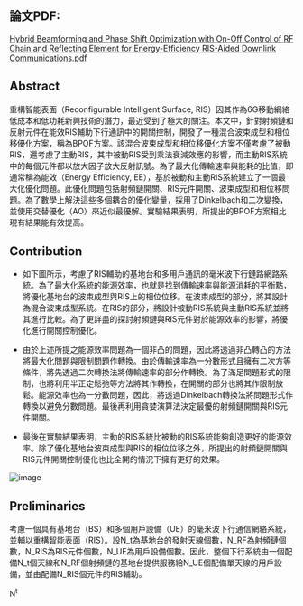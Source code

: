 ## 論文PDF:
[Hybrid Beamforming and Phase Shift Optimization with On-Off Control of RF Chain and Reflecting Element for Energy-Efficiency RIS-Aided Downlink Communications.pdf](https://github.com/user-attachments/files/19175201/Hybrid.Beamforming.and.Phase.Shift.Optimization.with.On-Off.Control.of.RF.Chain.and.Reflecting.Element.for.Energy-Efficiency.RIS-Aided.Downlink.Communications.pdf)

## Abstract
重構智能表面（Reconfigurable Intelligent Surface, RIS）因其作為6G移動網絡低成本和低功耗新興技術的潛力，最近受到了極大的關注。本文中，針對射頻鏈和反射元件在能效RIS輔助下行通訊中的開關控制，開發了一種混合波束成型和相位移優化方案，稱為BPOF方案。該混合波束成型和相位移優化方案不僅考慮了被動RIS，還考慮了主動RIS，其中被動RIS受到乘法衰減效應的影響，而主動RIS系統中的每個元件都以放大因子放大反射訊號。為了最大化傳輸速率與能耗的比值，即通常稱為能效（Energy Efficiency, EE），基於被動和主動RIS系統建立了一個最大化優化問題。此優化問題包括射頻鏈開關、RIS元件開關、波束成型和相位移問題。為了數學上解決這些多個耦合的優化變量，採用了Dinkelbach和二次變換，並使用交替優化（AO）來近似最優解。實驗結果表明，所提出的BPOF方案相比現有結果能有效提高。

## Contribution
- 如下圖所示，考慮了RIS輔助的基地台和多用戶通訊的毫米波下行鏈路網路系統。為了最大化系統的能源效率，也就是找到傳輸速率與能源消耗的平衡點，將優化基地台的波束成型與RIS上的相位位移。在波束成型的部分，將其設計為混合波束成型系統。在RIS的部分，將設計被動RIS系統與主動RIS系統並將其進行比較。為了更詳盡的探討射頻鏈與RIS元件對於能源效率的影響，將優化進行開關控制優化。

- 由於上述所提之能源效率問題為一個非凸的問題，因此將透過非凸轉凸的方法將最大化問題與限制問題作轉換。由於傳輸速率為一分數形式且擁有二次方等條件，將先透過二次轉換法將傳輸速率的部分作轉換。為了滿足問題形式的限制，也將利用半正定鬆弛等方法將其作轉換，在開關的部分也將其作限制放鬆。能源效率也為一分數問題，因此，將透過Dinkelbach轉換法將問題形式作轉換以避免分數問題。最後再利用貪婪演算法決定最優的射頻鏈開關與RIS元件開關。

- 最後在實驗結果表明，主動的RIS系統比被動的RIS系統能夠創造更好的能源效率。除了優化基地台波束成型與RIS的相位位移之外，所提出的射頻鏈開關與RIS元件開關控制優化也比全開的情況下擁有更好的效果。

![image](https://github.com/user-attachments/assets/f3c7c8ec-4fd2-45cc-8877-1830a13367a1)

## Preliminaries

考慮一個具有基地台（BS）和多個用戶設備（UE）的毫米波下行通信網絡系統，並輔以重構智能表面（RIS）。設N_t為基地台的發射天線個數，N_RF為射頻鏈個數，N_RIS為RIS元件個數，N_UE為用戶設備個數。因此，整個下行系統由一個配備N_t個天線和N_RF個射頻鏈的基地台提供服務給N_UE個配備單天線的用戶設備，並由配備N_RIS個元件的RIS輔助。

N<sup>t</sup>
